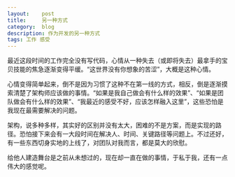 ```yaml
---
layout:    post
title:     另一种方式
category:  blog
description: 作为开发的另一种方式
tags: 工作 感受
---
```

最近这段时间的工作完全没有写代码，心情从一种失去（或即将失去）最拿手的宝贝技能的焦急逐渐变得平缓。“这世界没有你想象的苦涩”，大概是这种心情。

心情变得简单起来，倒不是因为习惯了这种不在第一线的方式，相反，倒是逐渐摸索清楚了架构师应该做的事情。“如果是我自己做会有什么样的效果”、“如果是团队做会有什么样的效果”、“我最近的感受不好，应该怎样融入这里”，这些恐怕是我现在最需要解决的问题。

架构，说多种多样，其实好的区别并没有太大，困难的不是方案，而是实现的路径。恐怕接下来会有一大段时间在解决人、时间、关键路径等问题上。不过还好，有一些东西切身实地的上线了，对团队对我而言，都是莫大的欣慰。

给他人建造舞台是之前从未想过的，现在却一直在做的事情，于私于我，还有一点伟大的感觉呢。
